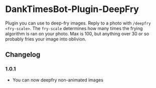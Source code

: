 # DankTimesBot-Plugin-DeepFry

Plugin you can use to deep-fry images. Reply to a photo with `/deepfry <fry-scale>`. The `fry-scale` determines how many times
the frying algorithm is ran on your photo. Max is 100, but anything over 30 or so probably fries your image into oblivion.

## Changelog

### 1.0.1

- You can now deepfry non-animated images
